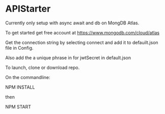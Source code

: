 # APIStarter

Currently only setup with async await and db on MongDB Atlas.

To get started get free account at https://www.mongodb.com/cloud/atlas

Get the connection string by selecting connect and add it to defauilt.json file in Config.

Also add the a unique phrase in for jwtSecret in default.json

To launch, clone or download repo.

On the commandline:

NPM INSTALL 

 then
 
NPM START
